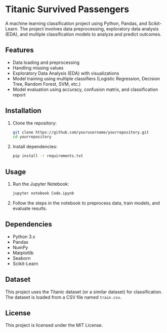# Titanic Survived Passengers

A machine learning classification project using Python, Pandas, and Scikit-Learn. The project involves data preprocessing, exploratory data analysis (EDA), and multiple classification models to analyze and predict outcomes.

## Features

- Data loading and preprocessing
- Handling missing values
- Exploratory Data Analysis (EDA) with visualizations
- Model training using multiple classifiers (Logistic Regression, Decision Tree, Random Forest, SVM, etc.)
- Model evaluation using accuracy, confusion matrix, and classification report

## Installation

1. Clone the repository:
   ```sh
   git clone https://github.com/yourusername/yourrepository.git
   cd yourrepository
   ```
2. Install dependencies:
   ```sh
   pip install -r requirements.txt
   ```

## Usage

1. Run the Jupyter Notebook:
   ```sh
   jupyter notebook Code.ipynb
   ```
2. Follow the steps in the notebook to preprocess data, train models, and evaluate results.

## Dependencies

- Python 3.x
- Pandas
- NumPy
- Matplotlib
- Seaborn
- Scikit-Learn

## Dataset

This project uses the Titanic dataset (or a similar dataset) for classification. The dataset is loaded from a CSV file named `train.csv`.

## License

This project is licensed under the MIT License.

